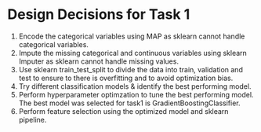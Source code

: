 # Design Decisions for Task 1

1. Encode the categorical variables using MAP as sklearn cannot handle categorical variables.
2. Impute the missing categorical and continuous variables using sklearn Imputer as sklearn cannot handle missing values.
3. Use sklearn train_test_split to divide the data into train, validation and test to ensure to there is overfitting and to avoid optimization bias.
4. Try different classification models & identify the best performing model.
5. Perform hyperparameter optimzation to tune the best performing model. The best model was selected for task1 is GradientBoostingClassifier.
6. Perform feature selection using the optimized model and sklearn pipeline.

